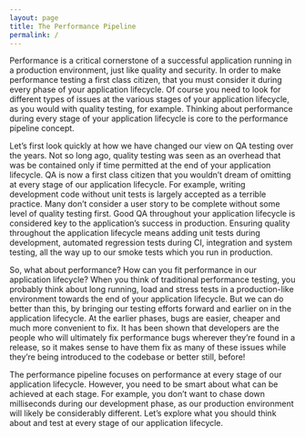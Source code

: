 ```yaml
---
layout: page
title: The Performance Pipeline
permalink: /
---
```


Performance is a critical cornerstone of a successful application running in a production environment, just like quality and security. In order to make performance testing a first class citizen, that you must consider it during every phase of your application lifecycle. Of course you need to look for different types of issues at the various stages of your application lifecycle, as you would with quality testing, for example. Thinking about performance during every stage of your application lifecycle is core to the performance pipeline concept.


Let’s first look quickly at how we have changed our view on QA testing over the years. Not so long ago, quality testing was seen as an overhead that was be contained only if time permitted at the end of your application lifecycle. QA is now a first class citizen that you wouldn’t dream of omitting at every stage of our application lifecycle. For example, writing development code without unit tests is largely accepted as a terrible practice. Many don’t consider a user story to be complete without some level of quality testing first. Good QA throughout your application lifecycle is considered key to the application’s success in production. Ensuring quality throughout the application lifecycle means adding unit tests during development, automated regression tests during CI, integration and system testing, all the way up to our smoke tests which you run in production.


So, what about performance? How can you fit performance in our application lifecycle? When you think of traditional performance testing, you probably think about long running, load and stress tests in a production-like environment towards the end of your application lifecycle. But we can do better than this, by bringing our testing efforts forward and earlier on in the application lifecycle. At the earlier phases, bugs are easier, cheaper and much more convenient to fix. It has been shown that developers are the people who will ultimately fix performance bugs wherever they’re found in a release, so it makes sense to have them fix as many of these issues while they’re being introduced to the codebase or better still, before!


The performance pipeline focuses on performance at every stage of our application lifecycle. However, you need to be smart about what can be achieved at each stage. For example, you don’t want to chase down milliseconds during our development phase, as our production environment will likely be considerably different. Let’s explore what you should think about and test at every stage of our application lifecycle.

